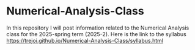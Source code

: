# Numerical-Analysis-Class
In this repository I will post information related to the Numerical Analysis class for the 2025-spring term (2025-2).
Here is the link to the syllabus
https://trejoi.github.io/Numerical-Analysis-Class/syllabus.html
